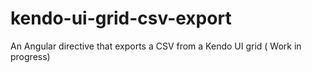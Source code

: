 kendo-ui-grid-csv-export
========================

An Angular directive that exports a CSV from a Kendo UI grid ( Work in progress)


